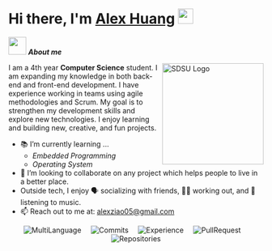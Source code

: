 <h1><b>Hi there, I'm </b><a href="https://github.com/alexziao05">Alex Huang</a> <img src="https://media.giphy.com/media/hvRJCLFzcasrR4ia7z/giphy.gif" width="30"></h1>

<img src = "https://github.com/7oSkaaa/7oSkaaa/blob/main/Images/about_me.gif?raw=true" width = 35>&nbsp;***About me***

<img align="right" width=200px alt="SDSU Logo" src="https://brand.sdsu.edu/_images/_logo-section/downloads/1000-horizontal-reverse.jpg"/>

I am a 4th year **Computer Science** student. I am expanding my knowledge in both back-end and front-end development. I have experience working in teams using agile methodologies and Scrum. My goal is to strengthen my development skills and explore new technologies. I enjoy learning and building new, creative, and fun projects.
- 📚 I’m currently learning ...
  - *Embedded Programming*
  - *Operating System*
- 💞️ I’m looking to collaborate on any project which helps people to live in a better place.
- Outside tech, I enjoy 🗣️ socializing with friends, 🏋️‍♀️ working out, and 🎵 listening to music.
- 📫 Reach out to me at: <a href="alexziao05@gmail.com">alexziao05@gmail.com</a>

<p align="center">
  <img src="https://github-profile-trophy.vercel.app/?username=alexziao05&theme=dracula&title=MultiLanguage" alt="MultiLanguage" style="margin-right: 15px;" />
  <img src="https://github-profile-trophy.vercel.app/?username=alexziao05&theme=dracula&title=Commits" alt="Commits" style="margin-right: 15px;" />
  <img src="https://github-profile-trophy.vercel.app/?username=alexziao05&theme=dracula&title=Experience" alt="Experience" style="margin-right: 15px;" />
  <img src="https://github-profile-trophy.vercel.app/?username=alexziao05&theme=dracula&title=PullRequest" alt="PullRequest" style="margin-right: 15px;" />
  <img src="https://github-profile-trophy.vercel.app/?username=alexziao05&theme=dracula&title=Repositories" alt="Repositories" />
</p>






